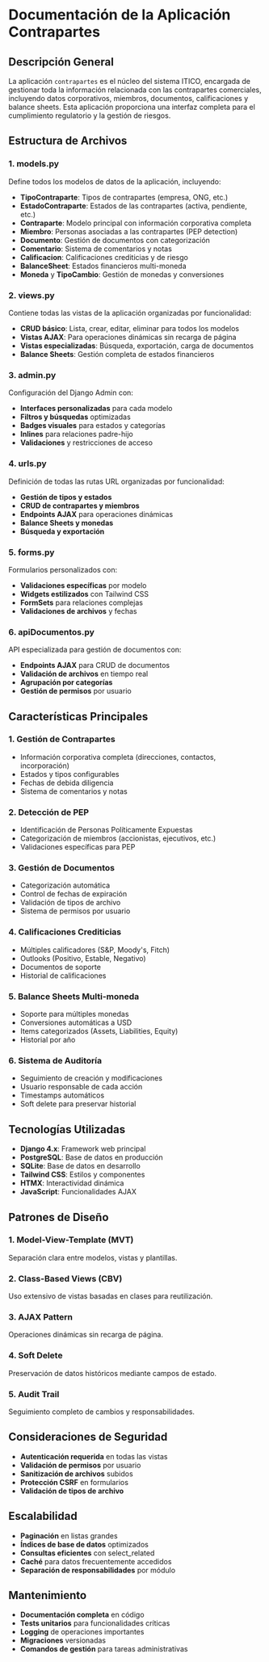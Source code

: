# Documentación de la Aplicación Contrapartes

## Descripción General

La aplicación `contrapartes` es el núcleo del sistema ITICO, encargada de gestionar toda la información relacionada con las contrapartes comerciales, incluyendo datos corporativos, miembros, documentos, calificaciones y balance sheets. Esta aplicación proporciona una interfaz completa para el cumplimiento regulatorio y la gestión de riesgos.

## Estructura de Archivos

### 1. models.py
Define todos los modelos de datos de la aplicación, incluyendo:
- **TipoContraparte**: Tipos de contrapartes (empresa, ONG, etc.)
- **EstadoContraparte**: Estados de las contrapartes (activa, pendiente, etc.)
- **Contraparte**: Modelo principal con información corporativa completa
- **Miembro**: Personas asociadas a las contrapartes (PEP detection)
- **Documento**: Gestión de documentos con categorización
- **Comentario**: Sistema de comentarios y notas
- **Calificacion**: Calificaciones crediticias y de riesgo
- **BalanceSheet**: Estados financieros multi-moneda
- **Moneda** y **TipoCambio**: Gestión de monedas y conversiones

### 2. views.py
Contiene todas las vistas de la aplicación organizadas por funcionalidad:
- **CRUD básico**: Lista, crear, editar, eliminar para todos los modelos
- **Vistas AJAX**: Para operaciones dinámicas sin recarga de página
- **Vistas especializadas**: Búsqueda, exportación, carga de documentos
- **Balance Sheets**: Gestión completa de estados financieros

### 3. admin.py
Configuración del Django Admin con:
- **Interfaces personalizadas** para cada modelo
- **Filtros y búsquedas** optimizadas
- **Badges visuales** para estados y categorías
- **Inlines** para relaciones padre-hijo
- **Validaciones** y restricciones de acceso

### 4. urls.py
Definición de todas las rutas URL organizadas por funcionalidad:
- **Gestión de tipos y estados**
- **CRUD de contrapartes y miembros**
- **Endpoints AJAX** para operaciones dinámicas
- **Balance Sheets y monedas**
- **Búsqueda y exportación**

### 5. forms.py
Formularios personalizados con:
- **Validaciones específicas** por modelo
- **Widgets estilizados** con Tailwind CSS
- **FormSets** para relaciones complejas
- **Validaciones de archivos** y fechas

### 6. apiDocumentos.py
API especializada para gestión de documentos con:
- **Endpoints AJAX** para CRUD de documentos
- **Validación de archivos** en tiempo real
- **Agrupación por categorías**
- **Gestión de permisos** por usuario

## Características Principales

### 1. Gestión de Contrapartes
- Información corporativa completa (direcciones, contactos, incorporación)
- Estados y tipos configurables
- Fechas de debida diligencia
- Sistema de comentarios y notas

### 2. Detección de PEP
- Identificación de Personas Políticamente Expuestas
- Categorización de miembros (accionistas, ejecutivos, etc.)
- Validaciones específicas para PEP

### 3. Gestión de Documentos
- Categorización automática
- Control de fechas de expiración
- Validación de tipos de archivo
- Sistema de permisos por usuario

### 4. Calificaciones Crediticias
- Múltiples calificadores (S&P, Moody's, Fitch)
- Outlooks (Positivo, Estable, Negativo)
- Documentos de soporte
- Historial de calificaciones

### 5. Balance Sheets Multi-moneda
- Soporte para múltiples monedas
- Conversiones automáticas a USD
- Items categorizados (Assets, Liabilities, Equity)
- Historial por año

### 6. Sistema de Auditoría
- Seguimiento de creación y modificaciones
- Usuario responsable de cada acción
- Timestamps automáticos
- Soft delete para preservar historial

## Tecnologías Utilizadas

- **Django 4.x**: Framework web principal
- **PostgreSQL**: Base de datos en producción
- **SQLite**: Base de datos en desarrollo
- **Tailwind CSS**: Estilos y componentes
- **HTMX**: Interactividad dinámica
- **JavaScript**: Funcionalidades AJAX

## Patrones de Diseño

### 1. Model-View-Template (MVT)
Separación clara entre modelos, vistas y plantillas.

### 2. Class-Based Views (CBV)
Uso extensivo de vistas basadas en clases para reutilización.

### 3. AJAX Pattern
Operaciones dinámicas sin recarga de página.

### 4. Soft Delete
Preservación de datos históricos mediante campos de estado.

### 5. Audit Trail
Seguimiento completo de cambios y responsabilidades.

## Consideraciones de Seguridad

- **Autenticación requerida** en todas las vistas
- **Validación de permisos** por usuario
- **Sanitización de archivos** subidos
- **Protección CSRF** en formularios
- **Validación de tipos de archivo**

## Escalabilidad

- **Paginación** en listas grandes
- **Índices de base de datos** optimizados
- **Consultas eficientes** con select_related
- **Caché** para datos frecuentemente accedidos
- **Separación de responsabilidades** por módulo

## Mantenimiento

- **Documentación completa** en código
- **Tests unitarios** para funcionalidades críticas
- **Logging** de operaciones importantes
- **Migraciones** versionadas
- **Comandos de gestión** para tareas administrativas
